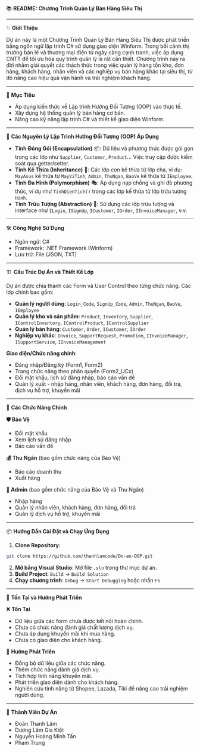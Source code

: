 📚 **README: Chương Trình Quản Lý Bán Hàng Siêu Thị**

---

✨ **Giới Thiệu**

Dự án này là một Chương Trình Quản Lý Bán Hàng Siêu Thị được phát triển bằng ngôn ngữ lập trình C# sử dụng giao diện Winform. Trong bối cảnh thị trường bán lẻ và thương mại điện tử ngày càng cạnh tranh, việc áp dụng CNTT để tối ưu hóa quy trình quản lý là rất cần thiết. Chương trình này ra đời nhằm giải quyết các thách thức trong việc quản lý hàng tồn kho, đơn hàng, khách hàng, nhân viên và các nghiệp vụ bán hàng khác tại siêu thị, từ đó nâng cao hiệu quả vận hành và trải nghiệm khách hàng.

---

🎯 **Mục Tiêu**

* Áp dụng kiến thức về Lập trình Hướng Đối Tượng (OOP) vào thực tế.
* Xây dựng hệ thống quản lý bán hàng cơ bản.
* Nâng cao kỹ năng lập trình C# và thiết kế giao diện Winform.

---

🔑 **Các Nguyên Lý Lập Trình Hướng Đối Tượng (OOP) Áp Dụng**

* **Tính Đóng Gói (Encapsulation)** 📦: Dữ liệu và phương thức được gói gọn trong các lớp như `Supplier`, `Customer`, `Product`... Việc truy cập được kiểm soát qua getter/setter.
* **Tính Kế Thừa (Inheritance)** 🧬: Các lớp con kế thừa từ lớp cha, ví dụ: `MayAsus` kế thừa từ `MayViTinh`, `Admin`, `ThuNgan`, `BaoVe` kế thừa từ `IEmployee`.
* **Tính Đa Hình (Polymorphism)** 🎭: Áp dụng nạp chồng và ghi đè phương thức, ví dụ như `TinhDienTich()` trong các lớp kế thừa từ lớp trừu tượng `Hinh`.
* **Tính Trừu Tượng (Abstraction)** 👻: Sử dụng các lớp trừu tượng và interface như `ILogin`, `ISignUp`, `ICustomer`, `IOrder`, `IInvoiceManager`, v.v.

---

🛠️ **Công Nghệ Sử Dụng**

* Ngôn ngữ: C#
* Framework: .NET Framework (Winform)
* Lưu trữ: File (JSON, TXT)

---

🏗️ **Cấu Trúc Dự Án và Thiết Kế Lớp**

Dự án được chia thành các Form và User Control theo từng chức năng. Các lớp chính bao gồm:

* **Quản lý người dùng**: `Login_Code`, `SignUp_Code`, `Admin`, `ThuNgan`, `BaoVe`, `IEmployee`
* **Quản lý kho và sản phẩm**: `Product`, `Inventory`, `Supplier`, `IControlInventory`, `IControlProduct`, `IControlSupplier`
* **Quản lý bán hàng**: `Customer`, `Order`, `ICustomer`, `IOrder`
* **Nghiệp vụ khác**: `Invoice`, `SupportRequest`, `Promotion`, `IInvoiceManager`, `ISupportService`, `IInvoiceManagement`

**Giao diện/Chức năng chính**:

* Đăng nhập/Đăng ký (Form1, Form2)
* Trang chức năng theo phân quyền (Form2\_UCx)
* Đổi mật khẩu, lịch sử đăng nhập, báo cáo vấn đề
* Quản lý xuất - nhập hàng, nhân viên, khách hàng, đơn hàng, đổi trả, dịch vụ hỗ trợ, khuyến mãi

---

🚀 **Các Chức Năng Chính**

**🛡️ Bảo Vệ**

* Đổi mật khẩu
* Xem lịch sử đăng nhập
* Báo cáo vấn đề

**💰 Thu Ngân** (bao gồm chức năng của Bảo Vệ)

* Báo cáo doanh thu
* Xuất hàng

**👑 Admin** (bao gồm chức năng của Bảo Vệ và Thu Ngân)

* Nhập hàng
* Quản lý nhân viên, khách hàng, đơn hàng, đổi trả
* Quản lý dịch vụ hỗ trợ, khuyến mãi

---

📦 **Hướng Dẫn Cài Đặt và Chạy Ứng Dụng**

1. **Clone Repository:**

```bash
git clone https://github.com/thanhlamcode/Do-an-OOP.git
```

2. **Mở bằng Visual Studio**: Mở file `.sln` trong thư mục dự án.
3. **Build Project**: `Build` -> `Build Solution`
4. **Chạy chương trình**: `Debug` -> `Start Debugging` hoặc nhấn `F5`

---

🚧 **Tồn Tại và Hướng Phát Triển**

❌ **Tồn Tại**

* Dữ liệu giữa các form chưa được kết nối hoàn chỉnh.
* Chưa có chức năng đánh giá chất lượng dịch vụ.
* Chưa áp dụng khuyến mãi khi mua hàng.
* Chưa có giao diện cho khách hàng.

🌱 **Hướng Phát Triển**

* Đồng bộ dữ liệu giữa các chức năng.
* Thêm chức năng đánh giá dịch vụ.
* Tích hợp tính năng khuyến mãi.
* Phát triển giao diện dành cho khách hàng.
* Nghiên cứu tính năng từ Shopee, Lazada, Tiki để nâng cao trải nghiệm người dùng.

---

👥 **Thành Viên Dự Án**

* Đoàn Thanh Lâm
* Dương Lâm Gia Kiệt
* Nguyễn Hoàng Minh Tấn
* Phạm Trung
